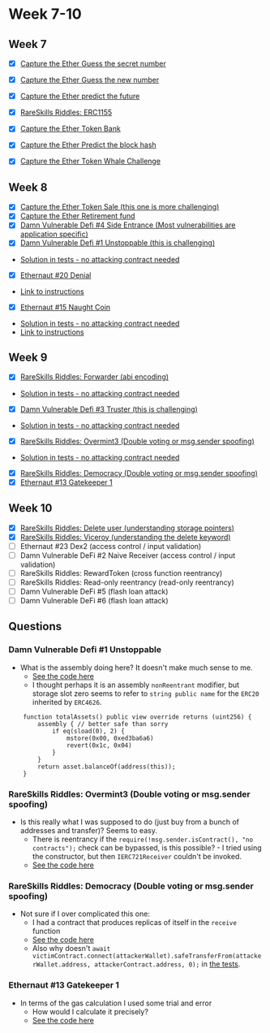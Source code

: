 # Week 7-10

## Week 7

- [x]  [Capture the Ether Guess the secret number](https://github.com/tommyrharper/capture-the-ether-foundry/blob/master/GuessSecretNumber/src/GuessSecretNumber.sol)
- [x]  [Capture the Ether Guess the new number](https://github.com/tommyrharper/capture-the-ether-foundry/blob/master/GuessNewNumber/src/GuessNewNumber.sol)
- [x]  [Capture the Ether predict the future](https://github.com/tommyrharper/capture-the-ether-foundry/blob/master/PredictTheFuture/src/PredictTheFuture.sol)
- [x]  [RareSkills Riddles: ERC1155](https://github.com/tommyrharper/solidity-riddles/blob/main/contracts/attackers/Overmint1_ERC1155_Attacker.sol)
- [x]  [Capture the Ether Token Bank](https://github.com/tommyrharper/capture-the-ether-foundry/blob/master/TokenBank/src/TokenBank.sol)
- [x]  [Capture the Ether Predict the block hash](https://github.com/tommyrharper/capture-the-ether-foundry/blob/master/PredictTheBlockhash/src/PredictTheBlockhash.sol)
- [x]  [Capture the Ether Token Whale Challenge](https://github.com/tommyrharper/capture-the-ether-foundry/blob/master/TokenWhale/src/TokenWhale.sol)


## Week 8

- [x]  [Capture the Ether Token Sale (this one is more challenging)](https://github.com/tommyrharper/capture-the-ether-foundry/blob/master/TokenSale/src/TokenSale.sol)
- [x]  [Capture the Ether Retirement fund](https://github.com/tommyrharper/capture-the-ether-foundry/blob/master/RetirementFund/src/RetirementFund.sol)
- [x]  [Damn Vulnerable Defi #4 Side Entrance (Most vulnerabilities are application specific)](https://github.com/tommyrharper/damn-vulnerable-defi/blob/master/contracts/side-entrance/SideEntranceLenderPool.sol)
- [x]  [Damn Vulnerable Defi #1 Unstoppable (this is challenging)](https://github.com/tommyrharper/damn-vulnerable-defi/blob/master/contracts/unstoppable/UnstoppableVault.sol)
  - [Solution in tests - no attacking contract needed](https://github.com/tommyrharper/damn-vulnerable-defi/blob/master/test/unstoppable/unstoppable.challenge.js)
- [x]  [Ethernaut #20 Denial](./ethernaut-20-denial/src/Denial.sol)
  - [Link to instructions](https://ethernaut.openzeppelin.com/level/20)
- [x]  [Ethernaut #15 Naught Coin](./ethernaut-15-naught-coin/src/NaughtCoin.sol)
  - [Solution in tests - no attacking contract needed](./ethernaut-15-naught-coin/test/NaughtCoin.t.sol)
  - [Link to instructions](https://ethernaut.openzeppelin.com/level/15)

## Week 9

- [x]  [RareSkills Riddles: Forwarder (abi encoding)](https://github.com/tommyrharper/solidity-riddles/blob/main/contracts/Forwarder.sol)
  - [Solution in tests - no attacking contract needed](https://github.com/tommyrharper/solidity-riddles/blob/main/test/Forwarder.js)
- [x]  [Damn Vulnerable Defi #3 Truster (this is challenging)](https://github.com/tommyrharper/damn-vulnerable-defi/blob/master/contracts/truster/TrusterLenderPool.sol)
  - [Solution in tests - no attacking contract needed](https://github.com/tommyrharper/damn-vulnerable-defi/blob/master/test/truster/truster.challenge.js)
- [x]  [RareSkills Riddles: Overmint3 (Double voting or msg.sender spoofing)](https://github.com/tommyrharper/solidity-riddles/blob/main/contracts/Overmint3.sol)
  - [Solution in tests - no attacking contract needed](https://github.com/tommyrharper/solidity-riddles/blob/main/test/Overmint3.js)
- [x]  [RareSkills Riddles: Democracy (Double voting or msg.sender spoofing)](https://github.com/tommyrharper/solidity-riddles/blob/main/contracts/Democracy.sol)
- [x]  [Ethernaut #13 Gatekeeper 1](./ethernaut-13-gatekeeper/src/GatekeeperOne.sol)

## Week 10

- [x]  [RareSkills Riddles: Delete user (understanding storage pointers)](https://github.com/tommyrharper/solidity-riddles/blob/main/contracts/DeleteUser.sol)
- [x]  [RareSkills Riddles: Viceroy (understanding the delete keyword)](https://github.com/tommyrharper/solidity-riddles/blob/main/contracts/Viceroy.sol)
- [ ]  Ethernaut #23 Dex2 (access control / input validation)
- [ ]  Damn Vulnerable DeFi #2 Naive Receiver (access control / input validation)
- [ ]  RareSkills Riddles: RewardToken (cross function reentrancy)
- [ ]  RareSkills Riddles: Read-only reentrancy (read-only reentrancy)
- [ ]  Damn Vulnerable DeFi #5 (flash loan attack)
- [ ]  Damn Vulnerable DeFi #6 (flash loan attack)

## Questions

### Damn Vulnerable Defi #1 Unstoppable

- What is the assembly doing here? It doesn't make much sense to me.
  - [See the code here](https://github.com/tommyrharper/damn-vulnerable-defi/blob/master/contracts/unstoppable/UnstoppableVault.sol)
  - I thought perhaps it is an assembly `nonReentrant` modifier, but storage slot zero seems to refer to `string public name` for the `ERC20` inherited by `ERC4626`.

```solidity
    function totalAssets() public view override returns (uint256) {
        assembly { // better safe than sorry
            if eq(sload(0), 2) {
                mstore(0x00, 0xed3ba6a6)
                revert(0x1c, 0x04)
            }
        }
        return asset.balanceOf(address(this));
    }
```

### RareSkills Riddles: Overmint3 (Double voting or msg.sender spoofing)

- Is this really what I was supposed to do (just buy from a bunch of addresses and transfer)? Seems to easy.
  - There is reentrancy if the `require(!msg.sender.isContract(), "no contracts");` check can be bypassed, is this possible? - I tried using the constructor, but then `IERC721Receiver` couldn't be invoked.
  - [See the code here](https://github.com/tommyrharper/solidity-riddles/blob/main/test/Overmint3.js)

### RareSkills Riddles: Democracy (Double voting or msg.sender spoofing)

- Not sure if I over complicated this one:
  - I had a contract that produces replicas of itself in the `receive` function
  - [See the code here](https://github.com/tommyrharper/solidity-riddles/blob/main/contracts/Democracy.sol)
  - Also why doesn't `await victimContract.connect(attackerWallet).safeTransferFrom(attackerWallet.address, attackerContract.address, 0);` in [the tests](https://github.com/tommyrharper/solidity-riddles/blob/main/test/Democracy.js).

### Ethernaut #13 Gatekeeper 1

- In terms of the gas calculation I used some trial and error
  - How would I calculate it precisely?
  - [See the code here](./ethernaut-13-gatekeeper/src/GatekeeperOne.sol)
